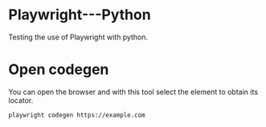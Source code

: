 # Playwright---Python
Testing the use of Playwright with python.

# Open codegen 

You can open the browser and with this tool select the element to obtain its locator.

```
playwright codegen https://example.com
```

